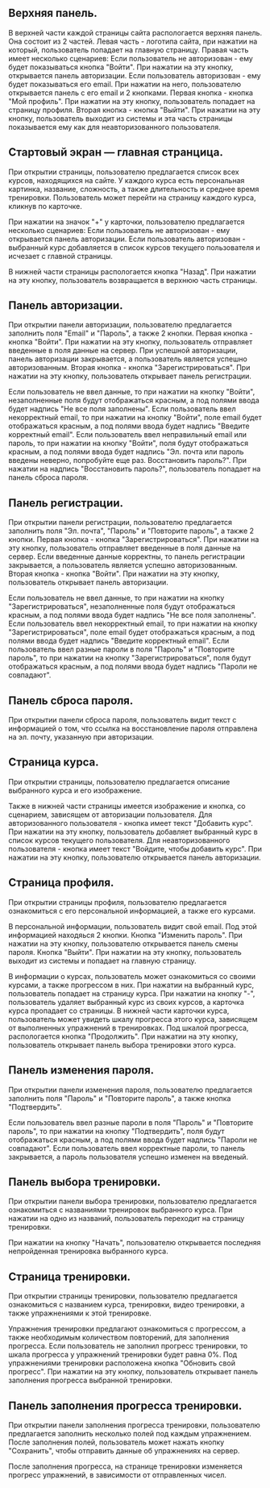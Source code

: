## Верхняя панель.

В верхней части каждой страницы сайта распологается верхняя панель. Она состоит из 2 частей.
Левая часть - логотипа сайта, при нажатии на который, пользователь попадает на главную страницу.
Правая часть имеет несколько сценариев:
Если пользователь не авторизован - ему будет показываться кнопка "Войти". При нажатии на эту кнопку, открывается панель авторизации.
Если пользователь авторизован - ему будет показываться его email. При нажатии на него, пользователю открывается панель с его email и 2 кнопками. Первая кнопка - кнопка "Мой профиль". При нажатии на эту кнопку, пользователь попадает на страницу профиля. Вторая кнопка - кнопка "Выйти". При нажатии на эту кнопку, пользователь выходит из системы и эта часть страницы показывается ему как для неавторизованного пользователя.

## Стартовый экран — главная странцица.

При открытии страницы, пользователю предлагается список всех курсов, находящихся на сайте.
У каждого курса есть персональная картинка, название, сложность, а также длительность и среднее время тренировки. Пользователь может перейти на страницу каждого курса, кликнув по карточке.

При нажатии на значок "+" у карточки, пользователю предлагается несколько сценариев:
Если пользователь не авторизован - ему открывается панель авторизации.
Если пользователь авторизован - выбранный курс добавляется в список курсов текущего пользователя и исчезает с главной страницы.

В нижней части страницы распологается кнопка "Назад". При нажатии на эту кнопку, пользователь возвращается в верхнюю часть страницы.

## Панель авторизации.

При открытии панели авторизации, пользователю предлагается заполнить поля "Email" и "Пароль", а также 2 кнопки.
Первая кнопка - кнопка "Войти". При нажатии на эту кнопку, пользователь отправляет введенные в поля данные на сервер. При успешной авторизации, панель авторизации закрывается, а пользователь является успешно авторизованным.
Вторая кнопка - кнопка "Зарегистрироваться". При нажатии на эту кнопку, пользователь открывает панель регистрации.

Если пользователь не ввел данные, то при нажатии на кнопку "Войти", незаполненные поля будут отображаться красным, а под полями ввода будет надпись "Не все поля заполнены".
Если пользователь ввел некорректный email, то при нажатии на кнопку "Войти", поле email будет отображаться красным, а под полями ввода будет надпись "Введите корректный email".
Если пользователь ввел неправильный email или пароль, то при нажатии на кнопку "Войти", поля будут отображаться красным, а под полями ввода будет надпись "Эл. почта или пароль введены неверно, попробуйте еще раз. Восстановить пароль?". При нажатии на надпись "Восстановить пароль?", пользователь попадает на панель сброса пароля.

## Панель регистрации.

При открытии панели регистрации, пользователю предлагается заполнить поля "Эл. почта", "Пароль" и "Повторите пароль", а также 2 кнопки.
Первая кнопка - кнопка "Зарегистрироваться". При нажатии на эту кнопку, пользователь отправляет введенные в поля данные на сервер. Если введенные данные корректны, то панель регистрации закрывается, а пользователь является успешно авторизованным.
Вторая кнопка - кнопка "Войти". При нажатии на эту кнопку, пользователь открывает панель авторизации.

Если пользователь не ввел данные, то при нажатии на кнопку "Зарегистрироваться", незаполненные поля будут отображаться красным, а под полями ввода будет надпись "Не все поля заполнены".
Если пользователь ввел некорректный email, то при нажатии на кнопку "Зарегистрироваться", поле email будет отображаться красным, а под полями ввода будет надпись "Введите корректный email".
Если пользователь ввел разные пароли в поля "Пароль" и "Повторите пароль", то при нажатии на кнопку "Зарегистрироваться", поля будут отображаться красным, а под полями ввода будет надпись "Пароли не совпадают".

## Панель сброса пароля.

При открытии панели сброса пароля, пользователь видит текст с информацией о том, что ссылка на восстановление пароля отправлена на эл. почту, указанную при авторизации.

## Страница курса.

При открытии страницы, пользователю предлагается описание выбранного курса и его изображение.

Также в нижней части страницы имеется изображение и кнопка, со сценарием, зависящем от авторизации пользователя.
Для авторизованного пользователя - кнопка имеет текст "Добавить курс". При нажатии на эту кнопку, пользователь добавляет выбранный курс в список курсов текущего пользователя.
Для неавторизованного пользователя - кнопка имеет текст "Войдите, чтобы добавить курс". При нажатии на эту кнопку, пользователю открывается панель авторизации.

## Страница профиля.

При открытии страницы профиля, пользователю предлагается ознакомиться с его персональной информацией, а также его курсами.

В персональной информации, пользователь видит свой email. Под этой информацией находяься 2 кнопки.
Кнопка "Изменить пароль". При нажатии на эту кнопку, пользователю открывается панель смены пароля.
Кнопка "Выйти". При нажатии на эту кнопку, пользователь выходит из системы и попадает на главную страницу.

В информации о курсах, пользователь может ознакомиться со своими курсами, а также прогрессом в них. При нажатии на выбранный курс, пользователь попадает на страницу курса.
При нажатии на кнопку "-", пользователь удаляет выбранный курс из своих курсов, а карточка курса пропадает со страницы.
В нижней части карточки курса, пользователь может увидеть шкалу прогресса этого курса, зависящем от выполненных упражнений в тренировках.
Под шкалой прогресса, распологается кнопка "Продолжить". При нажатии на эту кнопку, пользователь открывает панель выбора тренировки этого курса.

## Панель изменения пароля.

При открытии панели изменения пароля, пользователю предлагается заполнить поля "Пароль" и "Повторите пароль", а также кнопка "Подтвердить".

Если пользователь ввел разные пароли в поля "Пароль" и "Повторите пароль", то при нажатии на кнопку "Подтвердить", поля будут отображаться красным, а под полями ввода будет надпись "Пароли не совпадают".
Если пользователь ввел корректные пароли, то панель закрывается, а пароль пользователя успешно изменен на введеный.

## Панель выбора тренировки.

При открытии панели выбора тренировки, пользователю предлагается ознакомиться с названиями тренировок выбранного курса. При нажатии на одно из названий, пользователь переходит на страницу тренировки.

При нажатии на кнопку "Начать", пользователю открывается последняя непройденная тренировка выбранного курса.

## Страница тренировки.

При открытии страницы тренировки, пользователю предлагается ознакомиться с названием курса, тренировки, видео тренировки, а также упражнениями к этой тренировке.

Упражнения тренировки предлагают ознакомиться с прогрессом, а также необходимым количеством повторений, для заполнения прогресса.
Если пользователь не заполнил прогресс тренировки, то шкала прогресса у упражнений тренировки будет равна 0%.
Под упражнениями тренировки расположена кнопка "Обновить свой прогресс". При нажатии на эту кнопку, пользователь открывает панель заполнения прогресса выбранной тренировки.

## Панель заполнения прогресса тренировки.

При открытии панели заполнения прогресса тренировки, пользователю предлагается заполнить несколько полей под каждым упражнением.
После заполнения полей, пользователь может нажать кнопку "Сохранить", чтобы отправить данные об упражнениях на сервер.

После заполнения прогресса, на странице тренировки изменяется прогресс упражнений, в зависимости от отправленных чисел.
